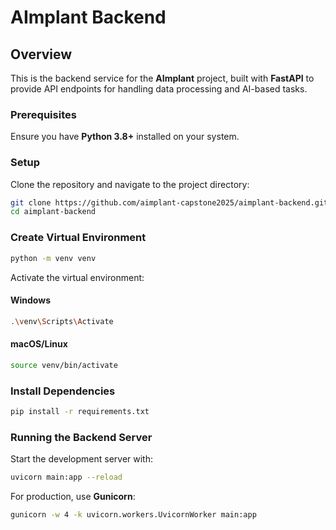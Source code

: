 # AImplant Backend

## Overview

This is the backend service for the **AImplant** project, built with **FastAPI** to provide API endpoints for handling data processing and AI-based tasks.

### Prerequisites

Ensure you have **Python 3.8+** installed on your system.

### Setup

Clone the repository and navigate to the project directory:

```bash
git clone https://github.com/aimplant-capstone2025/aimplant-backend.git
cd aimplant-backend
```

### Create Virtual Environment

```bash
python -m venv venv
```

Activate the virtual environment:

#### Windows
```bash
.\venv\Scripts\Activate
```
#### macOS/Linux
```bash
source venv/bin/activate
```

### Install Dependencies

```bash
pip install -r requirements.txt
```

### Running the Backend Server

Start the development server with:

```bash
uvicorn main:app --reload
```

For production, use **Gunicorn**:

```bash
gunicorn -w 4 -k uvicorn.workers.UvicornWorker main:app
```


